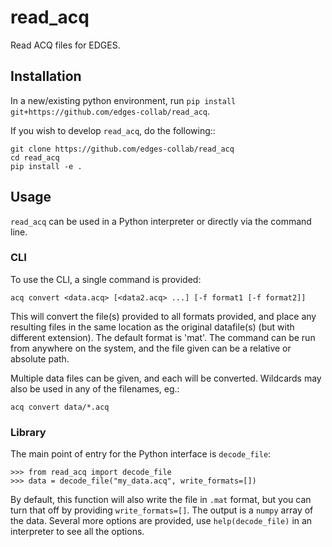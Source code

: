 # read_acq

Read ACQ files for EDGES.


## Installation

In a new/existing python environment, run
`pip install git+https://github.com/edges-collab/read_acq`.

If you wish to develop `read_acq`, do the following::

    git clone https://github.com/edges-collab/read_acq
    cd read_acq
    pip install -e .

## Usage

`read_acq` can be used in a Python interpreter or directly via the command line.

### CLI
To use the CLI, a single command is provided:

    acq convert <data.acq> [<data2.acq> ...] [-f format1 [-f format2]]

This will convert the file(s) provided to all formats provided, and place any resulting
files in the same location as the original datafile(s) (but with different extension).
The default format is 'mat'.
The command can be run from anywhere on the system, and the file given can be a
relative or absolute path.

Multiple data files can be given, and each will be converted. Wildcards may also be
used in any of the filenames, eg.:

    acq convert data/*.acq

### Library
The main point of entry for the Python interface is `decode_file`:

    >>> from read_acq import decode_file
    >>> data = decode_file("my_data.acq", write_formats=[])

By default, this function will also write the file in `.mat` format, but you can turn
that off by providing `write_formats=[]`. The output is a `numpy` array of the data.
Several more options are provided, use `help(decode_file)` in an interpreter to see
all the options.
